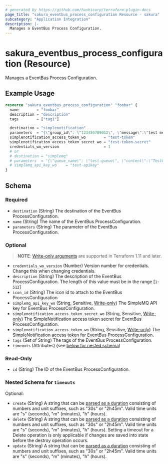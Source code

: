 ```yaml
---
# generated by https://github.com/hashicorp/terraform-plugin-docs
page_title: "sakura_eventbus_process_configuration Resource - sakura"
subcategory: "Application Integration"
description: |-
  Manages a EventBus Process Configuration.
---
```


# sakura_eventbus_process_configuration (Resource)

Manages a EventBus Process Configuration.

## Example Usage

```terraform
resource "sakura_eventbus_process_configuration" "foobar" {
  name        = "foobar"
  description = "description"
  tags        = ["tag1"]

  destination = "simplenotification"
  parameters  = "{\"group_id\": \"123456789012\", \"message\":\"test message\"}"
  simplenotification_access_token_wo        = "test-token"
  simplenotification_access_token_secret_wo = "test-token-secret"
  credentials_wo_version                    = 1
  # or
  # destination = "simplemq"
  # parameters  = "{\"queue_name\": \"test-queue\", \"content\":\"TestContent\"}"
  # simplemq_api_key_wo    = "test-apikey"
}
```

<!-- schema generated by tfplugindocs -->
## Schema

### Required

- `destination` (String) The destination of the EventBus ProcessConfiguration.
- `name` (String) The name of the EventBus ProcessConfiguration.
- `parameters` (String) The parameter of the EventBus ProcessConfiguration.

### Optional

> **NOTE**: [Write-only arguments](https://developer.hashicorp.com/terraform/language/resources/ephemeral#write-only-arguments) are supported in Terraform 1.11 and later.

- `credentials_wo_version` (Number) Version number for credentials. Change this when changing credentials.
- `description` (String) The description of the EventBus ProcessConfiguration. The length of this value must be in the range [`1`-`512`]
- `icon_id` (String) The icon id to attach to the EventBus ProcessConfiguration
- `simplemq_api_key_wo` (String, Sensitive, [Write-only](https://developer.hashicorp.com/terraform/language/resources/ephemeral#write-only-arguments)) The SimpleMQ API key for EventBus ProcessConfiguration.
- `simplenotification_access_token_secret_wo` (String, Sensitive, [Write-only](https://developer.hashicorp.com/terraform/language/resources/ephemeral#write-only-arguments)) The SimpleNotification access token secret for EventBus ProcessConfiguration.
- `simplenotification_access_token_wo` (String, Sensitive, [Write-only](https://developer.hashicorp.com/terraform/language/resources/ephemeral#write-only-arguments)) The SimpleNotification access token for EventBus ProcessConfiguration.
- `tags` (Set of String) The tags of the EventBus ProcessConfiguration.
- `timeouts` (Attributes) (see [below for nested schema](#nestedatt--timeouts))

### Read-Only

- `id` (String) The ID of the EventBus ProcessConfiguration.

<a id="nestedatt--timeouts"></a>
### Nested Schema for `timeouts`

Optional:

- `create` (String) A string that can be [parsed as a duration](https://pkg.go.dev/time#ParseDuration) consisting of numbers and unit suffixes, such as "30s" or "2h45m". Valid time units are "s" (seconds), "m" (minutes), "h" (hours).
- `delete` (String) A string that can be [parsed as a duration](https://pkg.go.dev/time#ParseDuration) consisting of numbers and unit suffixes, such as "30s" or "2h45m". Valid time units are "s" (seconds), "m" (minutes), "h" (hours). Setting a timeout for a Delete operation is only applicable if changes are saved into state before the destroy operation occurs.
- `update` (String) A string that can be [parsed as a duration](https://pkg.go.dev/time#ParseDuration) consisting of numbers and unit suffixes, such as "30s" or "2h45m". Valid time units are "s" (seconds), "m" (minutes), "h" (hours).
